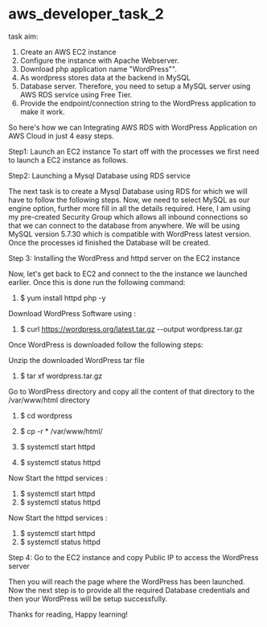 # aws_developer_task_2
task aim:

1. Create an AWS EC2 instance 
3. Configure the instance with Apache Webserver.
4. Download php application name "WordPress"".
5. As wordpress stores data at the backend in MySQL
6. Database server. Therefore, you need to setup a MySQL server using AWS RDS service using Free Tier.
7. Provide the endpoint/connection string to the WordPress application to make it work. 

So here's how we can Integrating AWS RDS with WordPress Application on AWS Cloud in just 4 easy steps.

Step1: Launch an EC2 instance
To start off with the processes we first need to launch a EC2 instance as follows.

Step2: Launching a Mysql Database using RDS service

The next task is to create a Mysql Database using RDS for which we will have to follow the following steps.
Now, we need to select MySQL as our engine option, further more fill in all the details required. Here, I am using my pre-created Security Group which allows all inbound connections so that we can connect to the database from anywhere. We will be using MySQL version 5.7.30 which is compatible with WordPress latest version.
Once the processes id finished the Database will be created.

Step 3: Installing the WordPress and httpd server on the EC2 instance

Now, let's get back to EC2 and connect to the the instance we launched earlier. Once this is done run the following command:
1. $ yum install httpd php -y

Download WordPress Software using :
1. $ curl https://wordpress.org/latest.tar.gz --output wordpress.tar.gz

Once WordPress is downloaded follow the following steps:

Unzip the downloaded WordPress tar file
1. $ tar xf wordpress.tar.gz

Go to WordPress directory and copy all the content of that directory to the /var/www/html directory
1. $ cd wordpress

2. $ cp -r * /var/www/html/
3. $ systemctl start httpd
4. $ systemctl status httpd

Now Start the httpd services :
1. $ systemctl start httpd
2. $ systemctl status httpd

Now Start the httpd services :
1. $ systemctl start httpd
2. $ systemctl status httpd


Step 4: Go to the EC2 instance and copy Public IP to access the WordPress server

Then you will reach the page where the WordPress has been launched.
Now the next step is to provide all the required Database credentials and then your WordPress will be setup successfully.


Thanks for reading, Happy learning!
